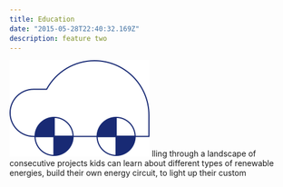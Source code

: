 ```yaml
---
title: Education
date: "2015-05-28T22:40:32.169Z"
description: feature two
---
```

![image](./cs-car.svg#display=block;width=100px;margin-left=auto;margin-right=auto;margin-top=0rem;margin-bottom=3rem)
lling through a landscape of consecutive projects kids can learn about different types of renewable energies, build their own energy circuit, to light up their custom

